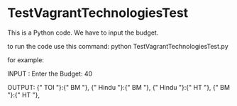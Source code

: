 # TestVagrantTechnologiesTest
This is a Python code. We have to input the budget. 

to run the code use this command:
python TestVagrantTechnologiesTest.py

for example: 

INPUT :
Enter the Budget: 40

OUTPUT:
{" TOI "}:{" BM "}, 
{" Hindu "}:{" BM "}, 
{" Hindu "}:{" HT "}, 
{" BM "}:{" HT "}, 
